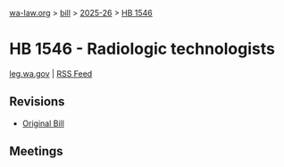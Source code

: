 [wa-law.org](/) > [bill](/bill/) > [2025-26](/bill/2025-26/) > [HB 1546](/bill/2025-26/hb/1546/)

# HB 1546 - Radiologic technologists
[leg.wa.gov](https://app.leg.wa.gov/billsummary?BillNumber=1546&Year=2025&Initiative=false) | [RSS Feed](./rss.xml)

## Revisions
* [Original Bill](1/)

## Meetings